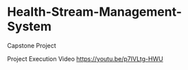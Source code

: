 # Health-Stream-Management-System
Capstone Project


Project Execution Video
https://youtu.be/p7IVLtg-HWU
